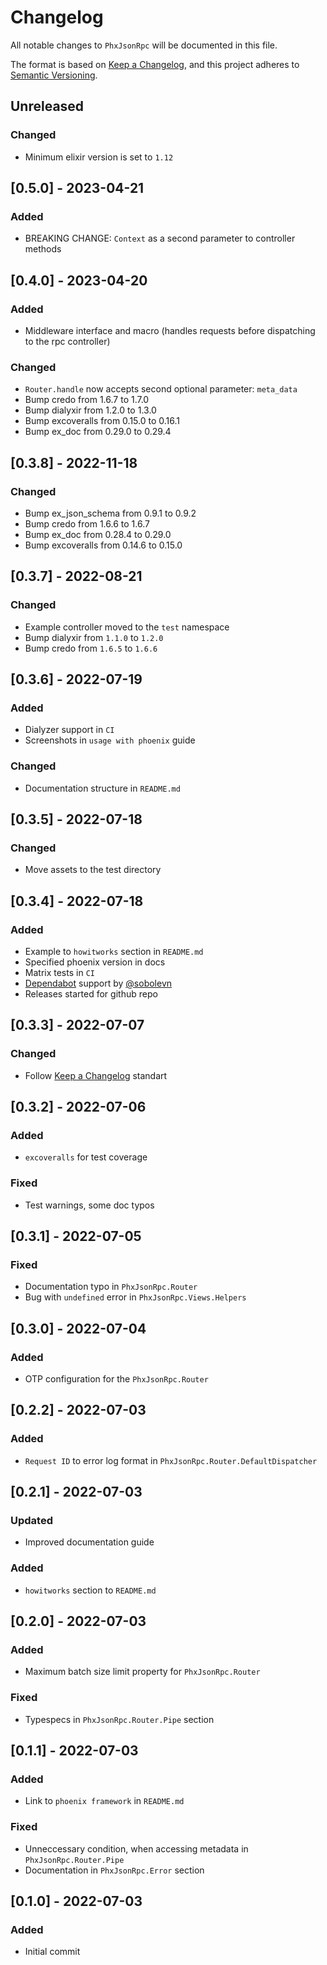 # Changelog

All notable changes to `PhxJsonRpc` will be documented in this file.

The format is based on [Keep a Changelog](https://keepachangelog.com/en/1.0.0/),
and this project adheres to [Semantic Versioning](https://semver.org/spec/v2.0.0.html).

## Unreleased

### Changed

- Minimum elixir version is set to `1.12`

## [0.5.0] - 2023-04-21

### Added

- BREAKING CHANGE: `Context` as a second parameter to controller methods

## [0.4.0] - 2023-04-20

### Added

- Middleware interface and macro (handles requests before dispatching to the rpc controller)

### Changed

- `Router.handle` now accepts second optional parameter: `meta_data`
- Bump credo from 1.6.7 to 1.7.0
- Bump dialyxir from 1.2.0 to 1.3.0
- Bump excoveralls from 0.15.0 to 0.16.1
- Bump ex_doc from 0.29.0 to 0.29.4

## [0.3.8] - 2022-11-18

### Changed

- Bump ex_json_schema from 0.9.1 to 0.9.2
- Bump credo from 1.6.6 to 1.6.7
- Bump ex_doc from 0.28.4 to 0.29.0
- Bump excoveralls from 0.14.6 to 0.15.0

## [0.3.7] - 2022-08-21

### Changed

- Example controller moved to the `test` namespace
- Bump dialyxir from `1.1.0` to `1.2.0`
- Bump credo from `1.6.5` to `1.6.6`

## [0.3.6] - 2022-07-19

### Added

- Dialyzer support in `CI`
- Screenshots in `usage with phoenix` guide

### Changed

- Documentation structure in `README.md`

## [0.3.5] - 2022-07-18

### Changed

- Move assets to the test directory

## [0.3.4] - 2022-07-18

### Added

- Example to `howitworks` section in `README.md`
- Specified phoenix version in docs
- Matrix tests in `CI`
- [Dependabot](https://github.com/dependabot) support by [@sobolevn](https://github.com/sobolevn)
- Releases started for github repo

## [0.3.3] - 2022-07-07

### Changed

- Follow [Keep a Changelog](https://keepachangelog.com/en/1.0.0/) standart

## [0.3.2] - 2022-07-06

### Added

- `excoveralls` for test coverage

### Fixed

- Test warnings, some doc typos

## [0.3.1] - 2022-07-05

### Fixed

- Documentation typo in `PhxJsonRpc.Router`
- Bug with `undefined` error in `PhxJsonRpc.Views.Helpers`

## [0.3.0] - 2022-07-04

### Added

- OTP configuration for the `PhxJsonRpc.Router`

## [0.2.2] - 2022-07-03

### Added

- `Request ID` to error log format in `PhxJsonRpc.Router.DefaultDispatcher`

## [0.2.1] - 2022-07-03

### Updated

- Improved documentation guide

### Added

- `howitworks` section to `README.md`

## [0.2.0] - 2022-07-03

### Added

- Maximum batch size limit property for `PhxJsonRpc.Router`

### Fixed

- Typespecs in `PhxJsonRpc.Router.Pipe` section

## [0.1.1] - 2022-07-03

### Added

- Link to `phoenix framework` in `README.md`

### Fixed

- Unneccessary condition, when accessing metadata in `PhxJsonRpc.Router.Pipe`
- Documentation in `PhxJsonRpc.Error` section

## [0.1.0] - 2022-07-03

### Added

- Initial commit
